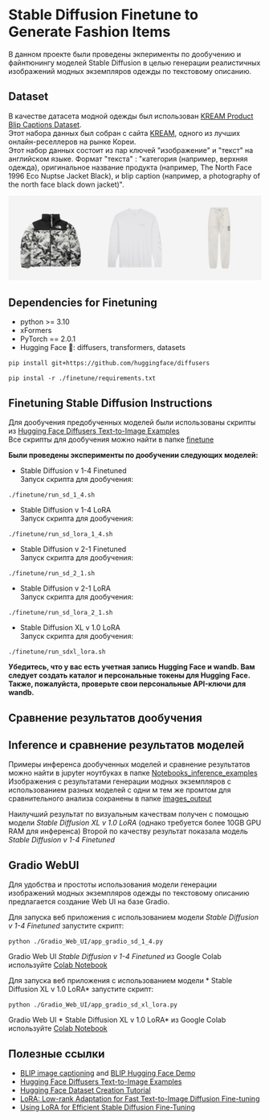 # Stable Diffusion Finetune to Generate Fashion Items

В данном проекте были проведены экперименты по дообучению и файнтюнингу моделей Stable Diffusion в целью генерации реалистичных изображений модных экземпляров одежды по текстовому описанию.

## Dataset

В качестве датасета модной одежды был использован [KREAM Product Blip Captions Dataset](https://huggingface.co/datasets/hahminlew/kream-product-blip-captions). <br>
Этот набора данных  был собран с сайта  [KREAM](https://kream.co.kr/), одного из лучших онлайн-реселлеров на рынке Кореи. <br>
Этот набор данных состоит из пар ключей "изображение" и "текст" на английском языке. Формат "текста" : "категория (например, верхняя одежда), оригинальное название продукта (например, The North Face 1996 Eco Nuptse Jacket Black), и blip caption (например, a photography of the north face black down jacket)".<br>

![Examples_dataset](./assets/examples_dataset.gif)

## Dependencies for Finetuning

- python >= 3.10
- xFormers
- PyTorch == 2.0.1
- Hugging Face 🤗: diffusers, transformers, datasets

```
pip install git+https://github.com/huggingface/diffusers
```

```
pip instal -r ./finetune/requirements.txt
```

## Finetuning Stable Diffusion Instructions

Для дообучения предобученных моделей были использованы скрипты из [Hugging Face Diffusers Text-to-Image Examples](https://github.com/huggingface/diffusers/tree/main/examples/text_to_image)<br>
Все скрипты для дообучения можно найти в папке [finetune](./finetune)

**Были проведены экcперименты по дообучении следующих моделей:**

-  Stable Diffusion v 1-4 Finetuned <br>
    Запуск скрипта для дообучения:

```
./finetune/run_sd_1_4.sh
```

-  Stable Diffusion v 1-4 LoRA <br>
   Запуск скрипта для дообучения:

```
./finetune/run_sd_lora_1_4.sh
```

-  Stable Diffusion v 2-1 Finetuned <br>
   Запуск скрипта для дообучения:

```
./finetune/run_sd_2_1.sh
```

-  Stable Diffusion v 2-1 LoRA <br>
   Запуск скрипта для дообучения:

```
./finetune/run_sd_lora_2_1.sh
```

-  Stable Diffusion XL v 1.0 LoRA <br>
   Запуск скрипта для дообучения:

```
./finetune/run_sdxl_lora.sh
```

**Убедитесь, что у вас есть учетная запись Hugging Face и wandb. Вам следует создать каталог и персональные токены для Hugging Face. Также, пожалуйста, проверьте свои персональные API-ключи для wandb.**

## Сравнение результатов дообучения



## Inference и сравнение результатов моделей

Примеры инференса дообученных моделей и сравнение результатов можно найти в jupyter ноутбуках в папке [Notebooks_inference_examples](./Notebooks_inference_examples) <br>
Изображения с результатами генерации модных экземпляров с использованием разных моделей с одни м тем же промтом для сравнительного анализа сохранены в папке [images_output](./images_output) <br>

Наилучший результат по визуальным качествам получен с помощью модели *Stable Diffusion XL v 1.0 LoRA* (однако требуется более 10GB GPU RAM для инференса)
Второй по качеству результат показала модель *Stable Diffusion v 1-4 Finetuned*  

## Gradio WebUI

Для удобства и простоты использования модели генерации изображений модных экземпляров одежды по текстовому описанию предлагается создание Web UI на базе Gradio. <br>

Для запуска веб приложения c использованием модели *Stable Diffusion v 1-4 Finetuned*  запустите скрипт:

```
python ./Gradio_Web_UI/app_gradio_sd_1_4.py
```

Gradio Web UI  *Stable Diffusion v 1-4 Finetuned* из Google Colab используйте [Colab Notebook](./Gradio_Web_UI/gradio_sd_fashion_1_4.ipynb)


Для запуска веб приложения c использованием модели * Stable Diffusion XL v 1.0 LoRA*  запустите скрипт:

```
python ./Gradio_Web_UI/app_gradio_sd_xl_lora.py
```

Gradio Web UI  * Stable Diffusion XL v 1.0 LoRA* из Google Colab используйте [Colab Notebook](./Gradio_Web_UI/gradio_SDXL_LORA.ipynb)

## Полезные ссылки

- [BLIP image captioning](https://github.com/salesforce/BLIP) and [BLIP Hugging Face Demo](https://huggingface.co/Salesforce/blip-image-captioning-large)
- [Hugging Face Diffusers Text-to-Image Examples](https://github.com/huggingface/diffusers/tree/main/examples/text_to_image)
- [Hugging Face Dataset Creation Tutorial](https://huggingface.co/docs/datasets/create_dataset)
- [LoRA: Low-rank Adaptation for Fast Text-to-Image Diffusion Fine-tuning](https://github.com/cloneofsimo/lora)
- [Using LoRA for Efficient Stable Diffusion Fine-Tuning](https://huggingface.co/blog/lora)
